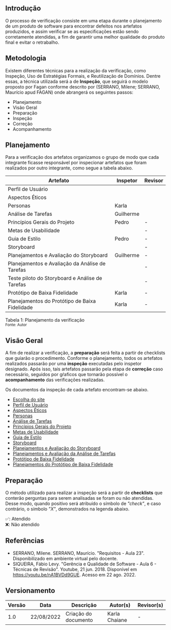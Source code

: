 ## Introdução

O processo de verificação consiste em uma etapa durante o planejamento de um produto de software para encontrar defeitos nos artefatos produzidos, e assim verificar se as especificações estão sendo corretamente atendidas, a fim de garantir uma melhor qualidade do produto final e evitar o retrabalho.

## Metodologia

Existem diferentes técnicas para a realização da verificação, como Inspeção, Uso de Estratégias Formais, e Reutilização de Domínios. Dentre essas, a técnica utilizada será a de **Inspeção**, que seguirá o modelo proposto por Fagan conforme descrito por (SERRANO, Milene; SERRANO, Maurício apud FAGAN) onde abrangerá os seguintes passos:

- Planejamento
- Visão Geral
- Preparação
- Inspeção
- Correção
- Acompanhamento

## Planejamento

Para a verificação dos artefatos organizamos o grupo de modo que cada integrante ficasse responsável por inspecionar artefatos que foram realizados por outro integrante, como segue a tabela abaixo.

| Artefato | Inspetor | Revisor|
|--|--|--|
| Perfil de Usuário |  |
| Aspectos Éticos |  |
| Personas | Karla |
| Análise de Tarefas | Guilherme |
| Princípios Gerais do Projeto | Pedro | - |
| Metas de Usabilidade |  | - |
| Guia de Estilo | Pedro | - |
| Storyboard |  | - |
| Planejamentos e Avaliação do Storyboard | Guilherme | - |
| Planejamentos e Avaliação da Análise de Tarefas |  | - |
| Teste piloto do Storyboard e Análise de Tarefas |  | - |
| Protótipo de Baixa Fidelidade  | Karla | - |
| Planejamentos do Protótipo de Baixa Fidelidade | Karla | - |

Tabela 1: Planejamento da verificação <br>
<small>Fonte: Autor</small>

## Visão Geral

A fim de realizar a verificação, a **preparação** será feita a partir de checklists que guiarão o procedimento. Conforme o planejamento, todos os artefatos realizados passarão por uma **inspeção** executadas pelo inspetor designado. Após isso, tais artefatos passarão pela etapa de **correção** caso necessário, seguidos por gŕaficos que tornarão possível o **acompanhamento** das verificações realizadas.  

Os documentos da inspeção de cada artefato encontram-se abaixo.

- [Escolha do site]()
- [Perfil de Usuário]()
- [Aspectos Éticos]()
- [Personas]()
- [Análise de Tarefas]()
- [Princípios Gerais do Projeto]()
- [Metas de Usabilidade]()
- [Guia de Estilo]()
- [Storyboard]()
- [Planejamentos e Avaliação do Storyboard]()
- [Planejamentos e Avaliação da Análise de Tarefas]()
- [Protótipo de Baixa Fidelidade]()
- [Planejamentos do Protótipo de Baixa Fidelidade]()

## Preparação

O método utilizado para realizar a inspeção será a partir de **checklists** que conterão perguntas para serem analisadas se foram ou não atendidas. Desse modo, quando positivo será atribuído o símbolo de *"check"*, e caso contrário, o símbolo *"X"*, demonstrados na legenda abaixo.

✅: Atendido  
❌: Não atendido

## Referências

- SERRANO, Milene. SERRANO, Maurício. "Requisitos - Aula 23". Disponibilizado em ambiente virtual pelo docente.
- SIQUEIRA, Fábio Levy. "Gerência e Qualidade de Software - Aula 6 - Técnicas de Revisão". Youtube, 21 jun. 2018. Disponível em https://youtu.be/nA1BVDd9GUE. Acesso em 22 ago. 2022. 

## Versionamento
|Versão	| Data	| Descrição |	Autor(s)	| Revisor(s)|
|--------|----|-----------|-------|---------|
| 1.0 |	22/08/2022	| Criação do documento | Karla Chaiane | - |
